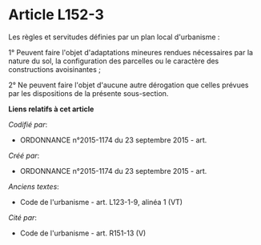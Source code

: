 # Article L152-3

Les règles et servitudes définies par un plan local d'urbanisme :

1° Peuvent faire l'objet d'adaptations mineures rendues nécessaires par la nature du sol, la configuration des parcelles ou
le caractère des constructions avoisinantes ;

2° Ne peuvent faire l'objet d'aucune autre dérogation que celles prévues par les dispositions de la présente sous-section.

**Liens relatifs à cet article**

_Codifié par_:

  - ORDONNANCE n°2015-1174 du 23 septembre 2015 - art.

_Créé par_:

  - ORDONNANCE n°2015-1174 du 23 septembre 2015 - art.

_Anciens textes_:

  - Code de l'urbanisme - art. L123-1-9, alinéa 1  (VT)

_Cité par_:

  - Code de l'urbanisme - art. R151-13 (V)
